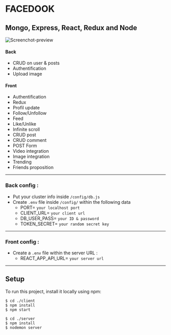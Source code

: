# FACEDOOK

## Mongo, Express, React, Redux and Node

![Screenchot-preview](./client/public/assets/img/github.png)

#### Back

-   CRUD on user & posts
-   Authentification
-   Upload image

#### Front

-   Authentification
-   Redux
-   Profil update
-   Follow/Unfollow
-   Feed
-   Like/Unlike
-   Infinite scroll
-   CRUD post
-   CRUD comment
-   POST Form
-   Video integration
-   Image integration
-   Trending
-   Friends proposition

---

### Back config :

-   Put your cluster info inside `/config/db.js`
-   Create `.env` file inside `/config/` within the following data
    -   PORT= `your localhost port`
    -   CLIENT_URL= `your client url`
    -   DB_USER_PASS= `your ID & password`
    -   TOKEN_SECRET= `your random secret key`

---

### Front config :

-   Create a `.env` file within the server URL :
    -   REACT_APP_API_URL= `your server url`

---

## Setup

To run this project, install it locally using npm:

```
$ cd ./client
$ npm install
$ npm start
```

```
$ cd ./server
$ npm install
$ nodemon server
```

